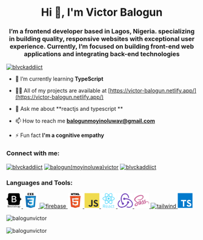 <h1 align="center">Hi 👋, I'm Victor Balogun</h1>
<h3 align="center">I’m a frontend developer based in Lagos, Nigeria. specializing in building quality,
responsive websites with exceptional user experience.
Currently, I’m focused on building front-end web applications and integrating back-end technologies
</h3>

<p align="left"> <a href="https://twitter.com/blvckaddiict" target="blank"><img src="https://img.shields.io/twitter/follow/blvckaddiict?logo=twitter&style=for-the-badge" alt="blvckaddiict" /></a> </p>

- 🌱 I’m currently learning **TypeScript**

- 👨‍💻 All of my projects are available at [https://victor-balogun.netlify.app/](https://victor-balogun.netlify.app/)

- 💬 Ask me about **reactjs and typescript **

- 📫 How to reach me **balogunmoyinoluwav@gmail.com**

- ⚡ Fun fact **I'm a cognitive empathy**

<h3 align="left">Connect with me:</h3>
<p align="left">
<a href="https://twitter.com/blvckaddiict" target="blank"><img align="center" src="https://raw.githubusercontent.com/rahuldkjain/github-profile-readme-generator/master/src/images/icons/Social/twitter.svg" alt="blvckaddiict" height="30" width="40" /></a>
<a href="https://linkedin.com/in/balogun(moyinoluwa)victor" target="blank"><img align="center" src="https://raw.githubusercontent.com/rahuldkjain/github-profile-readme-generator/master/src/images/icons/Social/linked-in-alt.svg" alt="balogun(moyinoluwa)victor" height="30" width="40" /></a>
<a href="https://instagram.com/blvckaddiict" target="blank"><img align="center" src="https://raw.githubusercontent.com/rahuldkjain/github-profile-readme-generator/master/src/images/icons/Social/instagram.svg" alt="blvckaddiict" height="30" width="40" /></a>
</p>

<h3 align="left">Languages and Tools:</h3>
<p align="left"> <a href="https://getbootstrap.com" target="_blank" rel="noreferrer"> <img src="https://raw.githubusercontent.com/devicons/devicon/master/icons/bootstrap/bootstrap-plain-wordmark.svg" alt="bootstrap" width="40" height="40"/> </a> <a href="https://www.w3schools.com/css/" target="_blank" rel="noreferrer"> <img src="https://raw.githubusercontent.com/devicons/devicon/master/icons/css3/css3-original-wordmark.svg" alt="css3" width="40" height="40"/> </a> <a href="https://firebase.google.com/" target="_blank" rel="noreferrer"> <img src="https://www.vectorlogo.zone/logos/firebase/firebase-icon.svg" alt="firebase" width="40" height="40"/> </a> <a href="https://www.w3.org/html/" target="_blank" rel="noreferrer"> <img src="https://raw.githubusercontent.com/devicons/devicon/master/icons/html5/html5-original-wordmark.svg" alt="html5" width="40" height="40"/> </a> <a href="https://developer.mozilla.org/en-US/docs/Web/JavaScript" target="_blank" rel="noreferrer"> <img src="https://raw.githubusercontent.com/devicons/devicon/master/icons/javascript/javascript-original.svg" alt="javascript" width="40" height="40"/> </a> <a href="https://reactjs.org/" target="_blank" rel="noreferrer"> <img src="https://raw.githubusercontent.com/devicons/devicon/master/icons/react/react-original-wordmark.svg" alt="react" width="40" height="40"/> </a> <a href="https://redux.js.org" target="_blank" rel="noreferrer"> <img src="https://raw.githubusercontent.com/devicons/devicon/master/icons/redux/redux-original.svg" alt="redux" width="40" height="40"/> </a> <a href="https://sass-lang.com" target="_blank" rel="noreferrer"> <img src="https://raw.githubusercontent.com/devicons/devicon/master/icons/sass/sass-original.svg" alt="sass" width="40" height="40"/> </a> <a href="https://tailwindcss.com/" target="_blank" rel="noreferrer"> <img src="https://www.vectorlogo.zone/logos/tailwindcss/tailwindcss-icon.svg" alt="tailwind" width="40" height="40"/> </a> <a href="https://www.typescriptlang.org/" target="_blank" rel="noreferrer"> <img src="https://raw.githubusercontent.com/devicons/devicon/master/icons/typescript/typescript-original.svg" alt="typescript" width="40" height="40"/> </a> </p>

<p><img align="center" src="https://github-readme-stats.vercel.app/api/top-langs?username=balogunvictor&show_icons=true&locale=en&layout=compact" alt="balogunvictor" /></p>

<p><img align="center" src="https://github-readme-streak-stats.herokuapp.com/?user=balogunvictor&" alt="balogunvictor" /></p>
